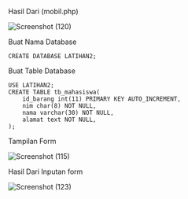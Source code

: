 Hasil Dari (mobil.php)

![Screenshot (120)](https://user-images.githubusercontent.com/92745982/232948451-1dbe0c5c-2bae-46c9-9c65-93303d5ee1a7.png)
 
 Buat Nama Database

````
CREATE DATABASE LATIHAN2;
````
Buat Table Database
````
USE LATIHAN2;
CREATE TABLE tb_mahasiswa(
    id_barang int(11) PRIMARY KEY AUTO_INCREMENT,
    nim char(8) NOT NULL,
    nama varchar(30) NOT NULL,
    alamat text NOT NULL,
);
````
 
 
 Tampilan Form
 
![Screenshot (115)](https://user-images.githubusercontent.com/92745982/232948500-b373d652-cc2c-46b4-aa8b-3e7726e65b85.png)

Hasil Dari Inputan form

![Screenshot (123)](https://user-images.githubusercontent.com/92745982/232971817-2f8f0720-df52-4013-8892-23a32928e15e.png)

